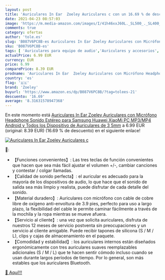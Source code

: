 ```yaml
---
layout: post
title: 'Auriculares In Ear  Zoeley Auriculares c con un 16.69 % de descuento'
date: 2021-04-23 08:57:03
image: 'https://m.media-amazon.com/images/I/41h46xxJ60L._SL500_._SL400_.jpg'
comments: true
category: ofertas
author: 'tole.es'
slug: 'B087V6PC8B-es Auriculares In Ear Zoeley Auriculares con Micrófono...'
sku: 'B087V6PC8B-es'
tags: [ 'Auriculares para equipo de audio','Auriculares y accesorios','Electrónica','android','zoeley', ]
actualPrice: 6.99 EUR
currency: EUR
price: 6.99
comparePrice: 8.39 EUR
prodname: 'Auriculares In Ear  Zoeley Auriculares con Micrófono Headphone Sonido Estéreo para Samsung  Huawei  XiaoMi  PC  MP3/MP4 Android y Todos los Dispositivo de Auriculares de 3 5mm'
country: 'es'
flag: '🇪🇸'
brand: 'Zoeley'
buyurl: 'https://www.amazon.es/dp/B087V6PC8B/?tag=tolees-21'
descuento: '16.69'
average: '8.31631578947368'
---
```


En este momento está [Auriculares In Ear  Zoeley Auriculares con Micrófono Headphone Sonido Estéreo para Samsung  Huawei  XiaoMi  PC  MP3/MP4 Android y Todos los Dispositivo de Auriculares de 3 5mm](https://www.amazon.es/dp/B087V6PC8B/?tag=tolees-21) a 6.99 EUR (original: 8.39 EUR) (16.69 %  de descuento) en el siguiente enlace!

[![Auriculares In Ear  Zoeley Auriculares c](https://m.media-amazon.com/images/I/41h46xxJ60L._SL500_._SL400_.jpg)](https://www.amazon.es/dp/B087V6PC8B/?tag=tolees-21)

🔎:

- 【Funciones convenientes】: Las tres teclas de función convenientes que hacen que sea más fácil ajustar el volumen +/-, cambiar canciones y contestar / colgar llamadas.
- 【Calidad de sonido perfecta】: el auricular es adecuado para la mayoría de los dispositivos de audio, lo que hace que el sonido de salida sea más limpio y realista, puede disfrutar de cada detalle del sonido.
- 【Material duradero】: Auriculares con micrófono con cable de cobre libre de oxígeno anti-envoltura de 3.9 pies, perfecto para uso a largo plazo, la flexibilidad del cable le permite caminar fácilmente a través de la mochila y la ropa mientras se mueve afuera.
- 【Servicio al cliente】: una vez que solicita auriculares, disfruta de nuestros 12 meses de servicio postventa sin preocupaciones y un servicio al cliente amigable. Puede recibir tapones de silicona (S / M / L), clips y cajas de almacenamiento en el paquete.
- 【Comodidad y estabilidad】: los auriculares internos están diseñados ergonómicamente con tres auriculares suaves reemplazables adicionales (S / M / L) que te hacen sentir cómodo incluso cuando se usan durante largos períodos de tiempo. Por lo general, son más estables que los auriculares Bluetooth.

[🛒 Aquí!!!](https://www.amazon.es/dp/B087V6PC8B/?tag=tolees-21)
